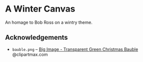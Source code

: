 # A Winter Canvas

An homage to Bob Ross on a wintry theme.

## Acknowledgements
- `bauble.png` – [Big Image - Transparent Green Christmas Bauble](https://www.clipartmax.com/middle/m2H7K9A0G6m2b1m2_big-image-transparent-green-christmas-bauble/) @clipartmax.com
